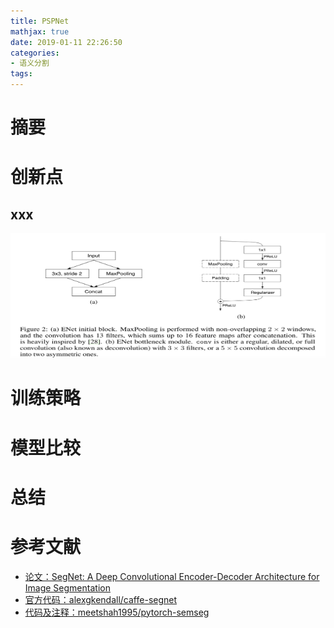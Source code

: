 ```yaml
---
title: PSPNet
mathjax: true
date: 2019-01-11 22:26:50
categories: 
- 语义分割
tags:
---
```


# 摘要



<!-- more -->

# 创新点

## xxx
<img src="/images/ENet/1.png"  width = "900" height = "200"/>


# 训练策略


# 模型比较


# 总结



# 参考文献

- [论文：SegNet: A Deep Convolutional Encoder-Decoder Architecture for Image Segmentation](https://arxiv.org/pdf/1511.00561.pdf)
- [官方代码：alexgkendall/caffe-segnet](https://github.com/alexgkendall/caffe-segnet)
- [代码及注释：meetshah1995/pytorch-semseg](https://github.com/liminn/pytorch-semseg/blob/master/ptsemseg/models/segnet.py)


